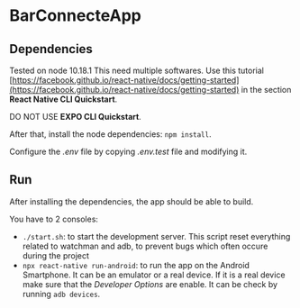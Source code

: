 # BarConnecteApp

## Dependencies
Tested on node 10.18.1
This need multiple softwares. Use this tutorial [https://facebook.github.io/react-native/docs/getting-started](https://facebook.github.io/react-native/docs/getting-started) in the section **React Native CLI Quickstart**.

DO NOT USE **EXPO CLI Quickstart**.

After that, install the node dependencies: `npm install`.

Configure the *.env* file by copying *.env.test* file and modifying it.

## Run

After installing the dependencies, the app should be able to build.

You have to 2 consoles:

- `./start.sh`: to start the development server. This script reset everything related to watchman and adb, to prevent bugs which often occure during the project
- `npx react-native run-android`: to run the app on the Android Smartphone. It can be an emulator or a real device. If it is a real device make sure that the *Developer Options* are enable. It can be check by running `adb devices`.
